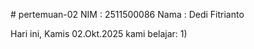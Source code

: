 # pertemuan-02
NIM : 2511500086
Nama : Dedi Fitrianto

Hari ini, Kamis 02.Okt.2025 kami belajar:
1) 